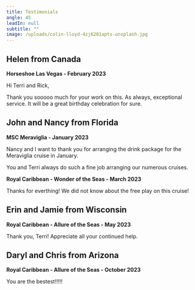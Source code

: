 ```yaml
---
title: Testimonials
angle: 45
leadIn: null
subtitle: ""
image: /uploads/colin-lloyd-4zj6201apts-unsplash.jpg
---
```

## Helen from Canada

**H﻿orseshoe Las Vegas - February 2023**

Hi Terri and Rick,

T﻿hank you sooooo much for your work on this.  As always, exceptional service. It will be a great birthday celebration for sure.

## J﻿ohn and Nancy from Florida

**M﻿SC Meraviglia - January 2023**

Nancy and I want to thank you for arranging the drink package for the Meraviglia cruise in January.

You and Terri always do such a fine job arranging our numerous cruises.  

**R﻿oyal Caribbean - Wonder of the Seas - March 2023**

T﻿hanks for everthing!  We did not know about the free play on this cruise!

## Erin and Jamie from Wisconsin

**R﻿oyal Caribbean - Allure of the Seas - May 2023**

T﻿hank you, Terri!  Appreciate all your continued help.



## Daryl and Chris from Arizona

**R﻿oyal Caribbean - Allure of the Seas - October 2023**

You are the bestest!!!!!